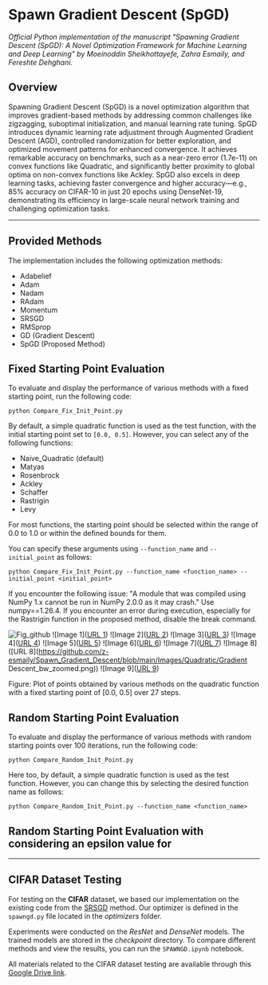 # Spawn Gradient Descent (SpGD)
*Official Python implementation of the manuscript "Spawning Gradient Descent (SpGD): A Novel Optimization Framework for Machine Learning and Deep Learning" by Moeinoddin Sheikhottayefe, Zahra Esmaily, and Fereshte Dehghani.*

## Overview
Spawning Gradient Descent (SpGD) is a novel optimization algorithm that improves gradient-based methods by addressing common challenges like zigzagging, suboptimal initialization, and manual learning rate tuning. SpGD introduces dynamic learning rate adjustment through Augmented Gradient Descent (AGD), controlled randomization for better exploration, and optimized movement patterns for enhanced convergence. It achieves remarkable accuracy on benchmarks, such as a near-zero error (1.7e-11) on convex functions like Quadratic, and significantly better proximity to global optima on non-convex functions like Ackley. SpGD also excels in deep learning tasks, achieving faster convergence and higher accuracy—e.g., 85% accuracy on CIFAR-10 in just 20 epochs using DenseNet-19, demonstrating its efficiency in large-scale neural network training and challenging optimization tasks.


----
## Provided Methods
The implementation includes the following optimization methods:
- Adabelief
- Adam
- Nadam
- RAdam
- Momentum
- SRSGD
- RMSprop
- GD (Gradient Descent)
- SpGD (Proposed Method)

## Fixed Starting Point Evaluation

To evaluate and display the performance of various methods with a fixed starting point, run the following code:

    python Compare_Fix_Init_Point.py
  
By default, a simple quadratic function is used as the test function, with the initial starting point set to ‍‍‍‍`[0.0, 0.5]`. However, you can select any of the following functions:
- Naive_Quadratic (default)
- Matyas
- Rosenbrock
- Ackley
- Schaffer
- Rastrigin
- Levy

For most functions, the starting point should be selected within the range of 0.0 to 1.0 or within the defined bounds for them. 

You can specify these arguments using `--function_name` and `--initial_point` as follows:

    python Compare_Fix_Init_Point.py --function_name <function_name> --initial_point <initial_point>

    

If you encounter the following issue: "A module that was compiled using NumPy 1.x cannot be run in NumPy 2.0.0 as it may crash." Use numpy==1.26.4.
If you encounter an error during execution, especially for the Rastrigin function in the proposed method, disable the break command.

![Fig_github](https://github.com/user-attachments/assets/f0681ba7-2c3b-4d4d-af37-bdc4542b9e22)
![Image 1]([URL 1](https://github.com/z-esmaily/Spawn_Gradient_Descent/blob/main/Images/Quadratic/ADABELIEF_bw_zoomed.png))
![Image 2]([URL 2](https://github.com/z-esmaily/Spawn_Gradient_Descent/blob/main/Images/Quadratic/ADAM_bw_zoomed.png))
![Image 3]([URL 3](https://github.com/z-esmaily/Spawn_Gradient_Descent/blob/main/Images/Quadratic/NADAM_bw_zoomed.png))
![Image 4]([URL 4](https://github.com/z-esmaily/Spawn_Gradient_Descent/blob/main/Images/Quadratic/RADAM_bw_zoomed.png))
![Image 5]([URL 5](https://github.com/z-esmaily/Spawn_Gradient_Descent/blob/main/Images/Quadratic/MOMENTUM_bw_zoomed.png))
![Image 6]([URL 6](https://github.com/z-esmaily/Spawn_Gradient_Descent/blob/main/Images/Quadratic/SRSGD_bw_zoomed.png))
![Image 7]([URL 7](https://github.com/z-esmaily/Spawn_Gradient_Descent/blob/main/Images/Quadratic/RMSPROP_bw_zoomed.png))
![Image 8]([URL 8](https://github.com/z-esmaily/Spawn_Gradient_Descent/blob/main/Images/Quadratic/Gradient Descent_bw_zoomed.png))
![Image 9]([URL 9](https://github.com/z-esmaily/Spawn_Gradient_Descent/blob/main/Images/Quadratic/PROPOSED_bw_zoomed.png))

  Figure: Plot of points obtained by various methods on the quadratic function with a fixed starting point of [0.0, 0.5] over 27 steps.

## Random Starting Point Evaluation

To evaluate and display the performance of various methods with random starting points over 100 iterations, run the following code:

    python Compare_Random_Init_Point.py
  
Here too, by default, a simple quadratic function is used as the test function. However, you can change this by selecting the desired function name as follows:

    python Compare_Random_Init_Point.py --function_name <function_name>

## Random Starting Point Evaluation with considering an epsilon value for

----
## CIFAR Dataset Testing

For testing on the **CIFAR** dataset, we based our implementation on the existing code from the [SRSGD](https://github.com/minhtannguyen/SRSGD) method. Our optimizer is defined in the `spawngd.py` file located in the *optimizers* folder. 

Experiments were conducted on the *ResNet* and *DenseNet* models. The trained models are stored in the *checkpoint* directory. To compare different methods and view the results, you can run the `SPAWNGD.ipynb` notebook. 

All materials related to the CIFAR dataset testing are available through this [Google Drive link](https://drive.google.com/drive/folders/1jp--CqS57AgXeLgCOx1HfgFDYy_c7pCo?usp=drive_link).
